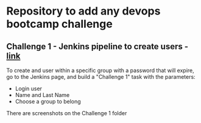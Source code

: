 # Repository to add any devops bootcamp challenge
## Challenge 1 - Jenkins pipeline to create users - [link](https://github.com/edgaregonzalez/devops-bootcamp/blob/main/Desafios/Fase1/1%20-%20Usuarios%20Linux%20%2B%20automatizacion%20jenkins.pdf)
To create and user within a specific group with a password that will expire, go to the Jenkins page, and build a "Challenge 1" task with the parameters:
* Login user
* Name and Last Name
* Choose a group to belong

There are screenshots on the Challenge 1 folder
